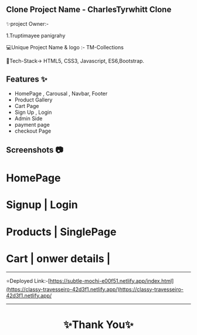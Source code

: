 ## Clone Project Name - CharlesTyrwhitt Clone

 

✨project Owner:-

1.Truptimayee panigrahy
<br>

💻Unique Project Name & logo :- TM-Collections 

💫Tech-Stack->
 HTML5, CSS3, Javascript, ES6,Bootstrap.

## Features ✨

- HomePage , Carousal , Navbar, Footer
- Product Gallery
- Cart Page
- Sign Up , Login
- Admin Side
- payment page
- checkout Page

## Screenshots 📷

# HomePage

# Signup | Login


# Products | SinglePage


# Cart | onwer details |


---

⭐Deployed Link:-[https://subtle-mochi-e00f51.netlify.app/index.html](https://classy-travesseiro-42d3f1.netlify.app/)https://classy-travesseiro-42d3f1.netlify.app/

---

<h1 align="center">✨Thank You✨</h1>
